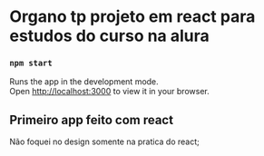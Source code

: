 # Organo tp projeto em react para estudos do curso na alura



### `npm start`

Runs the app in the development mode.\
Open [http://localhost:3000](http://localhost:3000) to view it in your browser.

## Primeiro app feito com react

Não foquei no design somente na pratica do react;


